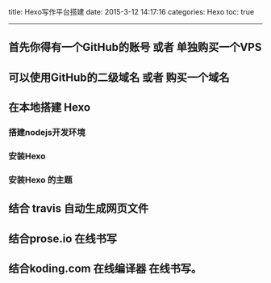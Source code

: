 title: Hexo写作平台搭建
date: 2015-3-12 14:17:16
categories: Hexo
toc: true

---

## 首先你得有一个GitHub的账号 或者 单独购买一个VPS


## 可以使用GitHub的二级域名 或者 购买一个域名


## 在本地搭建 Hexo 

  ### 搭建nodejs开发环境
  
  ### 安装Hexo
  
  ### 安装Hexo 的主题
  
## 结合 travis 自动生成网页文件


## 结合prose.io 在线书写

## 结合koding.com 在线编译器 在线书写。